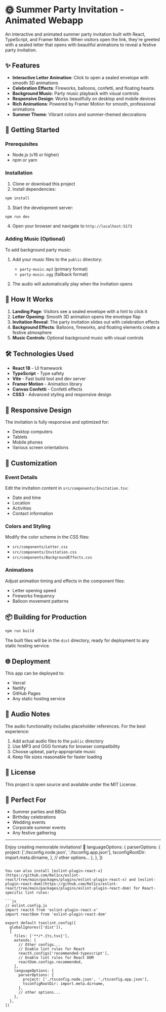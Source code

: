 # 🌞 Summer Party Invitation - Animated Webapp

An interactive and animated summer party invitation built with React, TypeScript, and Framer Motion. When visitors open the link, they're greeted with a sealed letter that opens with beautiful animations to reveal a festive party invitation.

## ✨ Features

- **Interactive Letter Animation**: Click to open a sealed envelope with smooth 3D animations
- **Celebration Effects**: Fireworks, balloons, confetti, and floating hearts
- **Background Music**: Party music playback with visual controls
- **Responsive Design**: Works beautifully on desktop and mobile devices
- **Rich Animations**: Powered by Framer Motion for smooth, professional animations
- **Summer Theme**: Vibrant colors and summer-themed decorations

## 🚀 Getting Started

### Prerequisites
- Node.js (v16 or higher)
- npm or yarn

### Installation

1. Clone or download this project
2. Install dependencies:
```bash
npm install
```

3. Start the development server:
```bash
npm run dev
```

4. Open your browser and navigate to `http://localhost:5173`

### Adding Music (Optional)

To add background party music:

1. Add your music files to the `public` directory:
   - `party-music.mp3` (primary format)
   - `party-music.ogg` (fallback format)

2. The audio will automatically play when the invitation opens

## 🎯 How It Works

1. **Landing Page**: Visitors see a sealed envelope with a hint to click it
2. **Letter Opening**: Smooth 3D animation opens the envelope flap
3. **Invitation Reveal**: The party invitation slides out with celebration effects
4. **Background Effects**: Balloons, fireworks, and floating elements create a festive atmosphere
5. **Music Controls**: Optional background music with visual controls

## 🛠️ Technologies Used

- **React 18** - UI framework
- **TypeScript** - Type safety
- **Vite** - Fast build tool and dev server
- **Framer Motion** - Animation library
- **Canvas Confetti** - Confetti effects
- **CSS3** - Advanced styling and responsive design

## 📱 Responsive Design

The invitation is fully responsive and optimized for:
- Desktop computers
- Tablets
- Mobile phones
- Various screen orientations

## 🎨 Customization

### Event Details
Edit the invitation content in `src/components/Invitation.tsx`:
- Date and time
- Location
- Activities
- Contact information

### Colors and Styling
Modify the color scheme in the CSS files:
- `src/components/Letter.css`
- `src/components/Invitation.css`
- `src/components/BackgroundEffects.css`

### Animations
Adjust animation timing and effects in the component files:
- Letter opening speed
- Fireworks frequency
- Balloon movement patterns

## 📦 Building for Production

```bash
npm run build
```

The built files will be in the `dist` directory, ready for deployment to any static hosting service.

## 🌐 Deployment

This app can be deployed to:
- Vercel
- Netlify
- GitHub Pages
- Any static hosting service

## 🎵 Audio Notes

The audio functionality includes placeholder references. For the best experience:
1. Add actual audio files to the `public` directory
2. Use MP3 and OGG formats for browser compatibility
3. Choose upbeat, party-appropriate music
4. Keep file sizes reasonable for faster loading

## 📄 License

This project is open source and available under the MIT License.

## 🎉 Perfect For

- Summer parties and BBQs
- Birthday celebrations
- Wedding events
- Corporate summer events
- Any festive gathering

---

Enjoy creating memorable invitations! 🎊
    languageOptions: {
      parserOptions: {
        project: ['./tsconfig.node.json', './tsconfig.app.json'],
        tsconfigRootDir: import.meta.dirname,
      },
      // other options...
    },
  },
])
```

You can also install [eslint-plugin-react-x](https://github.com/Rel1cx/eslint-react/tree/main/packages/plugins/eslint-plugin-react-x) and [eslint-plugin-react-dom](https://github.com/Rel1cx/eslint-react/tree/main/packages/plugins/eslint-plugin-react-dom) for React-specific lint rules:

```js
// eslint.config.js
import reactX from 'eslint-plugin-react-x'
import reactDom from 'eslint-plugin-react-dom'

export default tseslint.config([
  globalIgnores(['dist']),
  {
    files: ['**/*.{ts,tsx}'],
    extends: [
      // Other configs...
      // Enable lint rules for React
      reactX.configs['recommended-typescript'],
      // Enable lint rules for React DOM
      reactDom.configs.recommended,
    ],
    languageOptions: {
      parserOptions: {
        project: ['./tsconfig.node.json', './tsconfig.app.json'],
        tsconfigRootDir: import.meta.dirname,
      },
      // other options...
    },
  },
])
```
